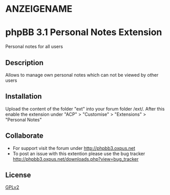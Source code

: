 ANZEIGENAME
===================

# phpBB 3.1 Personal Notes Extension

Personal notes for all users

## Description

Allows to manage own personal notes which can not be viewed by other users

## Installation

Upload the content of the folder "ext" into your forum folder /ext/.
After this enable the extension under "ACP" > "Customise" > "Extensions" > "Personal Notes"

## Collaborate

* For support visit the forum under http://phpbb3.oxpus.net
* To post an issue with this extention please use the bug tracker http://phpbb3.oxpus.net/downloads.php?view=bug_tracker

## License

[GPLv2](license.txt)
